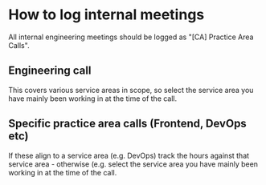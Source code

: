 # How to log internal meetings

All internal engineering meetings should be logged as "\[CA\] Practice Area Calls".

## Engineering call

This covers various service areas in scope, so select the service area you have mainly been working in at the time of the call.

## Specific practice area calls (Frontend, DevOps etc)

If these align to a service area (e.g. DevOps) track the hours against that service area - otherwise (e.g. select the service area you have mainly been working in at the time of the call.
